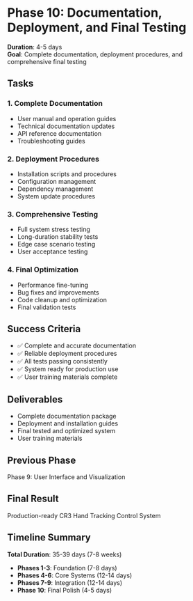 # Phase 10: Documentation, Deployment, and Final Testing
**Duration**: 4-5 days  
**Goal**: Complete documentation, deployment procedures, and comprehensive final testing

## Tasks

### 1. Complete Documentation
- User manual and operation guides
- Technical documentation updates
- API reference documentation
- Troubleshooting guides

### 2. Deployment Procedures
- Installation scripts and procedures
- Configuration management
- Dependency management
- System update procedures

### 3. Comprehensive Testing
- Full system stress testing
- Long-duration stability tests
- Edge case scenario testing
- User acceptance testing

### 4. Final Optimization
- Performance fine-tuning
- Bug fixes and improvements
- Code cleanup and optimization
- Final validation tests

## Success Criteria
- ✅ Complete and accurate documentation
- ✅ Reliable deployment procedures
- ✅ All tests passing consistently
- ✅ System ready for production use
- ✅ User training materials complete

## Deliverables
- Complete documentation package
- Deployment and installation guides
- Final tested and optimized system
- User training materials

## Previous Phase
Phase 9: User Interface and Visualization

## Final Result
Production-ready CR3 Hand Tracking Control System

## Timeline Summary
**Total Duration**: 35-39 days (7-8 weeks)
- **Phases 1-3**: Foundation (7-8 days)
- **Phases 4-6**: Core Systems (12-14 days)
- **Phases 7-9**: Integration (12-14 days)
- **Phase 10**: Final Polish (4-5 days)
